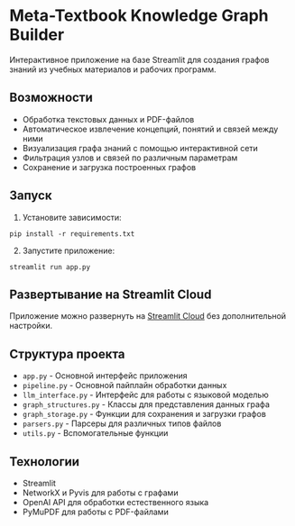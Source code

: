 # Meta-Textbook Knowledge Graph Builder

Интерактивное приложение на базе Streamlit для создания графов знаний из учебных материалов и рабочих программ.

## Возможности

- Обработка текстовых данных и PDF-файлов
- Автоматическое извлечение концепций, понятий и связей между ними
- Визуализация графа знаний с помощью интерактивной сети
- Фильтрация узлов и связей по различным параметрам
- Сохранение и загрузка построенных графов

## Запуск

1. Установите зависимости:
```
pip install -r requirements.txt
```

2. Запустите приложение:
```
streamlit run app.py
```

## Развертывание на Streamlit Cloud

Приложение можно развернуть на [Streamlit Cloud](https://streamlit.io/cloud) без дополнительной настройки.

## Структура проекта

- `app.py` - Основной интерфейс приложения
- `pipeline.py` - Основной пайплайн обработки данных
- `llm_interface.py` - Интерфейс для работы с языковой моделью
- `graph_structures.py` - Классы для представления данных графа
- `graph_storage.py` - Функции для сохранения и загрузки графов
- `parsers.py` - Парсеры для различных типов файлов
- `utils.py` - Вспомогательные функции

## Технологии

- Streamlit
- NetworkX и Pyvis для работы с графами
- OpenAI API для обработки естественного языка
- PyMuPDF для работы с PDF-файлами 